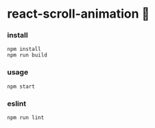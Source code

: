 # react-scroll-animation 👋

### install
<code>npm install</code>  
<code>npm run build</code>

### usage
<code>npm start</code>

### eslint
<code>npm run lint</code>
